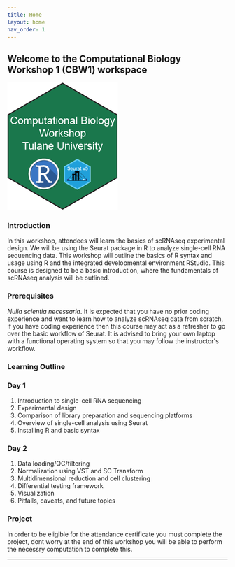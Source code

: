 ```yaml
---
title: Home
layout: home
nav_order: 1
---
```


## Welcome to the Computational Biology Workshop 1 (CBW1) workspace

![](https://raw.githubusercontent.com/Dragonmasterx87/CompBio1-Tulane/main/assets/images/logo.png)

### Introduction
In this workshop, attendees will learn the basics of scRNAseq experimental design. We will be using the Seurat package in R to analyze single-cell RNA sequencing data.
This workshop will outline the basics of R syntax and usage using R and the integrated developmental environment RStudio. This course is designed to be a basic introduction,
where the fundamentals of scRNAseq analysis will be outlined. 

### Prerequisites
_Nulla scientia necessaria_. It is expected that you have no prior coding experience and want to learn how to analyze scRNAseq data from scratch, if you have coding experience then
this course may act as a refresher to go over the basic workflow of Seurat. It is advised to bring your own laptop with a functional operating system so that you may follow the instructor's
workflow.

### Learning Outline
### Day 1
1. Introduction to single-cell RNA sequencing
2. Experimental design
3. Comparison of library preparation and sequencing platforms
4. Overview of single-cell analysis using Seurat
5. Installing R and basic syntax
 
### Day 2
1. Data loading/QC/filtering
2. Normalization using VST and SC Transform
3. Multidimensional reduction and cell clustering
4. Differential testing framework
5. Visualization
6. Pitfalls, caveats, and future topics

### Project
In order to be eligible for the attendance certificate you must complete the project, dont worry at the end of this workshop you will be able to perform the necessry computation to complete this.

----
[Just the Docs]: https://just-the-docs.github.io/just-the-docs/
[GitHub Pages]: https://docs.github.com/en/pages
[README]: https://github.com/just-the-docs/just-the-docs-template/blob/main/README.md
[Jekyll]: https://jekyllrb.com
[GitHub Pages / Actions workflow]: https://github.blog/changelog/2022-07-27-github-pages-custom-github-actions-workflows-beta/
[use this template]: https://github.com/just-the-docs/just-the-docs-template/generate
